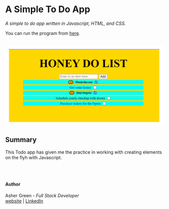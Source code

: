 # **A Simple To Do App**

*A simple to do app written in Javascript, HTML, and CSS.*

You can run the program from [here](https://ashergreen82.github.io/To-Do-App/).
<br /><br />

![screenshot](/images/to%20do%20app%20screenshot.png)

## **Summary**

This Todo app has given me the practice in working with creating elements on the flyh with Javascript.  

<br /><br />

#### **Author**

Asher Green - *Full Stack Developer* \
[website](http://ashergreen.ca) | [LinkedIn](https://www.linkedin.com/in/asher-green-6a96551/)
